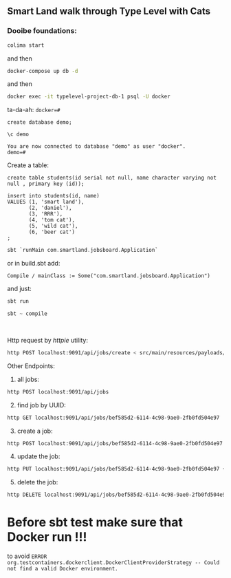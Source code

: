 ## Smart Land walk through Type Level with Cats ##
 
### Dooibe foundations: 
```bash
colima start
```
and then 
```bash
docker-compose up db -d
```
and then
```bash
docker exec -it typelevel-project-db-1 psql -U docker
```
ta-da-ah: `docker=#`
```postgresql
create database demo;
```
```postgresql
\c demo
```
`You are now connected to database "demo" as user "docker".` <br>
`demo=#`

Create a table:
```postgresql
create table students(id serial not null, name character varying not null , primary key (id));
```
```postgresql
insert into students(id, name)
VALUES (1, 'smart land'),
       (2, 'daniel'),
       (3, 'RRR'),
       (4, 'tom cat'),
       (5, 'wild cat'),
       (6, 'beer cat')
;
```

```sbt
sbt `runMain com.smartland.jobsboard.Application`

```

or in build.sbt add:

```
Compile / mainClass := Some("com.smartland.jobsboard.Application")
```

and just:

```sbt
sbt run
```

```sbt
sbt ~ compile

```

<br>

Http request by <i>httpie</i> utility:

```bash
http POST localhost:9091/api/jobs/create < src/main/resources/payloads/jobInfo.json
```

Other Endpoints:

1. all jobs:

```bash 
http POST localhost:9091/api/jobs
```

2. find job by UUID:

```bash
http GET localhost:9091/api/jobs/bef585d2-6114-4c98-9ae0-2fb0fd504e97
```

3. create a job:

```bash
http POST localhost:9091/api/jobs/bef585d2-6114-4c98-9ae0-2fb0fd504e97
```

4. update the job:

```bash
http PUT localhost:9091/api/jobs/bef585d2-6114-4c98-9ae0-2fb0fd504e97 { jobInfo }
```

5. delete the job:

```bash
http DELETE localhost:9091/api/jobs/bef585d2-6114-4c98-9ae0-2fb0fd504e97
```

# Before sbt test make sure that Docker run !!!

to
avoid ```ERROR org.testcontainers.dockerclient.DockerClientProviderStrategy -- Could not find a valid Docker environment.```